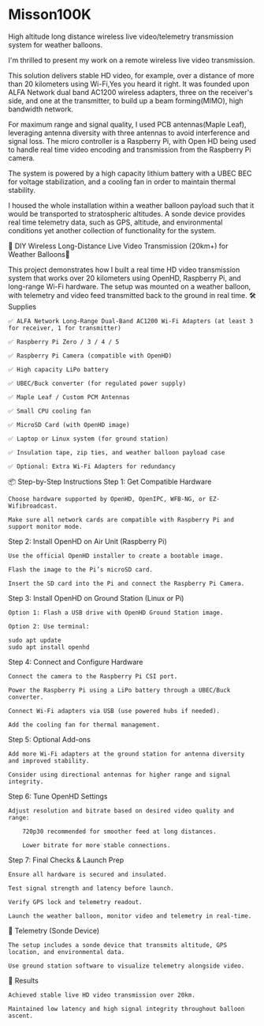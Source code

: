 # Misson100K
High altitude long distance wireless live video/telemetry transmission system for weather balloons.

I'm thrilled to present my work on a remote wireless live video transmission.

This solution delivers stable HD video, for example, over a distance of more than 20 kilometers using Wi-Fi,Yes you heard it right. It was founded upon ALFA Network dual band AC1200 wireless adapters, three on the receiver's side, and one at the transmitter, to build up a beam forming(MIMO), high bandwidth network.

For maximum range and signal quality, I used PCB antennas(Maple Leaf), leveraging antenna diversity with three antennas to avoid interference and signal loss. The micro controller is a Raspberry Pi, with Open HD being used to handle real time video encoding and transmission from the Raspberry Pi camera.

The system is powered by a high capacity lithium battery with a UBEC BEC for voltage stabilization, and a cooling fan in order to maintain thermal stability.

I housed the whole installation within a weather balloon payload such that it would be transported to stratospheric altitudes. A sonde device provides real time telemetry data, such as GPS, altitude, and environmental conditions yet another collection of functionality for the system.

📡 DIY Wireless Long-Distance Live Video Transmission (20km+) for Weather Balloons📡

This project demonstrates how I built a real time HD video transmission system that works over 20 kilometers using OpenHD, Raspberry Pi, and long-range Wi-Fi hardware. The setup was mounted on a weather balloon, with telemetry and video feed transmitted back to the ground in real time.
🛠️ Supplies

    ✅ ALFA Network Long-Range Dual-Band AC1200 Wi-Fi Adapters (at least 3 for receiver, 1 for transmitter)

    ✅ Raspberry Pi Zero / 3 / 4 / 5

    ✅ Raspberry Pi Camera (compatible with OpenHD)

    ✅ High capacity LiPo battery

    ✅ UBEC/Buck converter (for regulated power supply)

    ✅ Maple Leaf / Custom PCM Antennas

    ✅ Small CPU cooling fan

    ✅ MicroSD Card (with OpenHD image)

    ✅ Laptop or Linux system (for ground station)

    ✅ Insulation tape, zip ties, and weather balloon payload case

    ✅ Optional: Extra Wi-Fi Adapters for redundancy

📦 Step-by-Step Instructions
Step 1: Get Compatible Hardware

    Choose hardware supported by OpenHD, OpenIPC, WFB-NG, or EZ-Wifibroadcast.

    Make sure all network cards are compatible with Raspberry Pi and support monitor mode.

Step 2: Install OpenHD on Air Unit (Raspberry Pi)

    Use the official OpenHD installer to create a bootable image.

    Flash the image to the Pi’s microSD card.

    Insert the SD card into the Pi and connect the Raspberry Pi Camera.

Step 3: Install OpenHD on Ground Station (Linux or Pi)

    Option 1: Flash a USB drive with OpenHD Ground Station image.

    Option 2: Use terminal:

    sudo apt update
    sudo apt install openhd

Step 4: Connect and Configure Hardware

    Connect the camera to the Raspberry Pi CSI port.

    Power the Raspberry Pi using a LiPo battery through a UBEC/Buck converter.

    Connect Wi-Fi adapters via USB (use powered hubs if needed).

    Add the cooling fan for thermal management.

Step 5: Optional Add-ons

    Add more Wi-Fi adapters at the ground station for antenna diversity and improved stability.

    Consider using directional antennas for higher range and signal integrity.

Step 6: Tune OpenHD Settings

    Adjust resolution and bitrate based on desired video quality and range:

        720p30 recommended for smoother feed at long distances.

        Lower bitrate for more stable connections.

Step 7: Final Checks & Launch Prep

    Ensure all hardware is secured and insulated.

    Test signal strength and latency before launch.

    Verify GPS lock and telemetry readout.

    Launch the weather balloon, monitor video and telemetry in real-time.

🎈 Telemetry (Sonde Device)

    The setup includes a sonde device that transmits altitude, GPS location, and environmental data.

    Use ground station software to visualize telemetry alongside video.

🧪 Results

    Achieved stable live HD video transmission over 20km.

    Maintained low latency and high signal integrity throughout balloon ascent.



